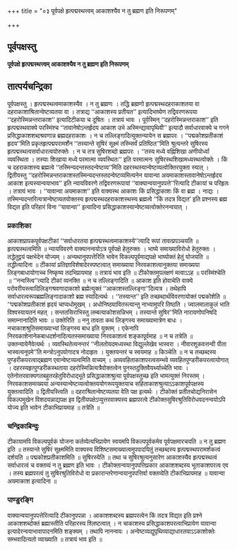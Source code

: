 +++
title = "०३ पूर्वपक्षे हृत्पद्मस्थत्त्वम् आकाशश्यैव न तु ब्रह्मण इति निरूपणम्"

+++


## पूर्वपक्षस्तु

**पूर्वपक्षे हृत्पद्मस्थत्त्वम् आकाशश्यैव न तु ब्रह्मण इति निरूपणम्**

## **तात्पर्यचन्द्रिका**

पूर्वपक्षस्तु । हृत्पद्मस्थत्वमाकाशस्यैव । न तु ब्रह्मणः । तद्धि ब्रह्मणो हृत्पद्मस्थदहराकाशतया वा दहराकाशाश्रितान्वेष्टव्यतया वा । तत्राद्य ‘‘आकाशस्य प्रतीयत’’ इत्यादिभाष्येण तद्विवरणरूपया ‘‘दहरोस्मिन्नन्तराकाश’’ इत्यादिटीकया च दूषितः । तत्रायं भावः । पूर्वस्मिन् ‘‘दहरोस्मिन्नन्तराकाश’’ इति हृत्पद्मस्थवाक्ये परस्मिंश्च ‘‘तावानेषोऽन्तर्हृदय आकाश उभे अस्मिन्द्यावापृथिवी’’ इत्यादौ सर्वाधारवाक्ये च गगने प्रसिद्धाकाशशब्दश्रवणान्न ब्रह्मदहराकाशः । न च तल्लिङ्गादित्युक्तन्यायेन स ब्रह्मपरः । ‘‘पद्मकोशप्रतीकाशं हृदय’’मिति प्रकृतहृत्पद्मपरामर्शेन ‘‘तस्यान्ते सुषिरं सूक्ष्मं तस्म्सिर्वं प्रतिष्ठित’’मिति श्रुत्यन्तरे सुषिरस्य हृत्पद्मस्थत्वसर्वाधारत्वयोरुक्तेः । न च तत्र सुषिरशब्दो ब्रह्मपरः । ‘‘तस्य मध्ये वह्निशिखा अणीयोर्ध्वा व्यवस्थिता । तस्याः शिखाया मध्ये परमात्मा व्यवस्थितः’’ इति परमात्मनः सुषिरस्थशिखामध्यस्थत्वोक्तेः । किं च दहराकाशस्य ब्रह्मत्वे ‘‘तस्मिन्यदन्तस्तदन्वेष्टव्य’’मिति दहरस्थस्यान्वेष्टव्यत्वोक्तिरयुक्ता स्यात् । द्वितीयस्तु ‘‘दहरोस्मिन्नन्तराकाशस्तस्मिन्यदन्तस्तदन्वेष्टव्यमित्यनेन यावान्वा अयमाकाशस्तावानेषोऽन्तर्हृदय आकाश इत्यस्यान्वयाभाव’’ इति न्यायविवरणे तद्विवरणरूपायां ‘‘वाक्यान्वयानुपपत्ते’’रित्यादि टीकायां च परिहृतः । तत्रायं भावः । ‘‘यावान्वा अयमाकाश’’ इति वाक्यस्थ आकाशः किं प्रसिद्धाकाशः किं वा ब्रह्म । नाद्यः । तस्मिन्यदन्तरित्यत्रान्वेष्टव्यतयोक्तस्य हृत्पद्मस्थदहराकाशस्थस्य ब्रह्मत्वे ‘‘किं तदत्र विद्यत’ इति प्रश्नस्य ब्रह्म विद्यत इति परिहारं विना ‘‘यावान्वा’’ इत्यादिना प्रसिद्धाकाशस्यान्वेष्टव्यत्वोक्तेरनन्वयात् ।

### **प्रकाशिका**

आकाशप्रापकपूर्वपक्षटीकां ‘‘सर्वाधारतया हृत्पद्मस्थत्वमाकाशस्ये’’त्यादि रूपां तावत्प्रपञ्चयति ॥ हृत्पद्मस्थत्वमिति ॥ न्यायविवरणे वाक्यानन्वयोऽत्र पूर्वपक्षे हेतुरुक्तः । भाष्ये समाख्याविरोधो हेतुरुक्तः । तद्धेतुद्वयं पक्षभेदेन योज्यम् । अन्यथानुपपत्तेरिति भावेन विकल्पपूर्वमाद्यपक्षे भाष्योक्तं हेतुं योजयति ॥ तद्धीत्यादिना ॥ टीकायां प्रतिज्ञाविशेषादेरस्पष्टत्वात् समाख्याया निरवकाशत्वानुक्तया समाख्यया लिङ्गबाधायोगाच्च निष्कृष्य तदभिप्रायमाह ॥ तत्रायं भाव इति ॥ टीकोक्तमुपलक्षणं मत्वाऽऽह ॥ परस्मिंश्चेति ॥ ‘‘नन्वस्त्वि’’त्यादि टीकां व्यनक्ति ॥ न च तल्लिङ्गादिति ॥ आकाश इति होवाचेति वाक्ये परोवरीयस्त्वादिलिङ्गश्रवणादाकाशो ब्रह्मेत्युक्तं ‘‘आकाशस्तल्लिङ्गा’’दित्यत्र । तथेहापि सर्वाधारत्वरूपब्रह्मलिङ्गादाकाशो ब्रह्म स्यादित्यर्थः । ‘‘तस्यान्त’’ इति तच्छब्दार्थविवरणायोक्तं पद्मकोशेति ॥ ‘‘पद्मकोशप्रतीकाशं हृदयं चाप्यधोमुखम् । अधोनिष्ठ्यावितस्त्यान्तु नाभ्यामुपरि तिष्ठति । ज्वालमालाकुलं भाति विश्वस्यायतनं महत् । सन्ततसिराभिस्तु लम्बत्याकोशसन्निभम् । तस्यान्ते सुषिर’’मिति नारायणोपनिषदि समाम्नानादिति भावः ॥ उक्तेरिति ॥ ननु तावता कथं लिङ्गस्य समाख्यामात्रेण बाधः । नचाकाशश्रुतिसमाख्याभ्यां लिङ्गस्य बाध इति युक्तम् । एकेनापि निरवकाशेनानेकबाधदर्शनादित्यतस्समाख्याया निरवकाशत्वं शङ्कापूर्वमाह ॥ न च तत्रेति ॥ उक्तन्यायेनैवेत्यर्थः । व्यवस्थितेत्यनन्तरं ‘‘नीलतोयदमध्यस्था विद्युल्लेखेव भास्वरा । नीवारशूकवत्तन्वी पीता भास्वत्यनूपमे’’ति मन्त्रोऽनुपयोगादत्र नोदाहृतः । युक्तयन्तरं च स्वयमाह ॥ किञ्चेति ॥ न च तच्छब्दस्य पुण्डरीकपरत्वाद्ब्रह्मण एवान्वेष्टव्यत्वमिति वाच्यम् । अव्यवहिताकाशपरत्वसम्भवे व्यवहितपुण्डरीकपरत्वायोगात् । दहरस्यहृत्पुण्डरीकस्थताया दहरोस्मिन्नित्यत्रैवोक्तत्वेन पुनस्तदुक्तिवैयर्थ्याच्चेति भावः । एतेनोत्तरवाक्यगतबहुतरहेतुविरोधाद्भूते प्रसिद्धाकाशश्रुत्या पूर्वपक्षस्तुच्छ इति भामत्युक्तं निरस्तम् । निरवकाशसमाख्यया अन्यस्यान्वेष्टव्यत्वोक्तययोगरूपयुक्तयाच सहिताकाशश्रुत्याऽऽकाशपूर्वपक्षस्य युक्तत्वादिति ॥ द्वितीयस्त्विति ॥ दहराश्रितान्वेष्टव्यतया वेति पक्ष इत्यर्थः । टीकोक्तं प्रतीतचोद्यनिरासेन विकल्पमुखेन विशदयन्नाद्यपक्ष इव द्वितीयपक्षेऽप्युत्तरवाक्यस्य ब्रह्मपरत्वे टीकोक्तसुषिरश्रुतिविरोधवदनन्वयोऽपि योज्य इति भावेन टीकाभिप्रायमाह ॥ तत्रेति ॥

### **चन्द्रिकाबिन्दुः**

टीकायामपि विकल्पपूर्वकं योजना कर्तव्येत्यभिप्रायेण स्वयमपि विकल्पपूर्वकमेव पूर्वपक्षमारचयति ॥ न तु ब्रह्मण इति ॥ तस्यान्ते सुषिरं सूक्ष्ममिति वाक्यस्य विशिष्टसमाख्यात्वमुपपादयितुं तच्छब्दस्य हृत्पद्मस्थपरामर्शकत्वं दर्शयति ॥ पद्मकोशप्रतीकाशमिति ॥ सुषिरस्येति ॥ तथा च सुषिरश्रुत्यनुसारेण आकाशस्यैव हृत्पद्मस्थत्वं सर्वाधारत्वं च वक्तव्यं न तु ब्रह्मण इति भावः । टीकोक्तान्वयानुपपत्तिप्रकार आकाशशब्दस्य भूताकाशपरत्व एव । तस्य ब्रह्मपरत्वं तु सुषिरश्रुतिविरोधो वा प्रकारान्तरेणान्वयानुपपत्तिर्वा वक्तव्येति टीकाभिप्रायमाह ॥ यावान्वा अयमाकाश इत्यादिना ॥

### **पाण्डुरङ्गि**

वाक्यान्वयानुपपत्तेरित्यादि टीकानुपपन्ना । आकाशशब्दस्य ब्रह्मपरत्वेन किं तदत्र विद्यत इति प्रश्ने आकाशशब्दोक्तं ब्रह्मास्तीति परिहारस्य श्लिष्टत्वात् । न चाकाशस्य प्रसिद्धाकाशपरत्वाभिप्रायेण यावान्वा इत्यादेरन्वयाभावापादनमिति शङ्क्यम् । तथापि नानन्वयः । अन्वेष्टव्यद्युपृथिव्याद्याधारतयाऽऽकाशोक्तेः सम्भवादित्यतो व्याख्याति ॥ तत्रायं भाव इति ॥

